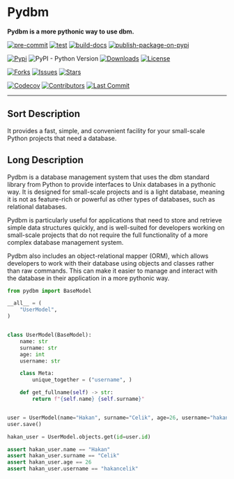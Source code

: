 # Pydbm

**Pydbm is a more pythonic way to use dbm.**

[![pre-commit](https://github.com/hakancelikdev/pydbm/actions/workflows/pre-commit.yml/badge.svg)](https://github.com/hakancelikdev/pydbm/actions/workflows/pre-commit.yml)
[![test](https://github.com/hakancelikdev/pydbm/actions/workflows/tests.yml/badge.svg)](https://github.com/hakancelikdev/pydbm/actions/workflows/tests.yml)
[![build-docs](https://github.com/hakancelikdev/pydbm/actions/workflows/docs.yml/badge.svg)](https://github.com/hakancelikdev/pydbm/actions/workflows/docs.yml)
[![publish-package-on-pypi](https://github.com/hakancelikdev/pydbm/actions/workflows/pypi.yml/badge.svg)](https://github.com/hakancelikdev/pydbm/actions/workflows/pypi.yml)

[![Pypi](https://img.shields.io/pypi/v/pythonic-dbm)](https://pypi.org/project/pythonic-dbm/)
![PyPI - Python Version](https://img.shields.io/pypi/pyversions/pythonic-dbm)
[![Downloads](https://static.pepy.tech/personalized-badge/pythonic-dbm?period=total&units=international_system&left_color=grey&right_color=red&left_text=downloads)](https://pepy.tech/project/pythonic-dbm)
[![License](https://img.shields.io/github/license/hakancelikdev/pydbm.svg)](https://github.com/hakancelikdev/pydbm/blob/main/LICENSE)

[![Forks](https://img.shields.io/github/forks/hakancelikdev/pydbm)](https://github.com/hakancelikdev/pydbm/fork)
[![Issues](https://img.shields.io/github/issues/hakancelikdev/pydbm)](https://github.com/hakancelikdev/pydbm/issues)
[![Stars](https://img.shields.io/github/stars/hakancelikdev/pydbm)](https://github.com/hakancelikdev/pydbm/stargazers)

[![Codecov](https://codecov.io/gh/hakancelikdev/pydbm/branch/main/graph/badge.svg)](https://codecov.io/gh/hakancelikdev/pydbm)
[![Contributors](https://img.shields.io/github/contributors/hakancelikdev/pydbm)](https://github.com/hakancelikdev/pydbm/graphs/contributors)
[![Last Commit](https://img.shields.io/github/last-commit/hakancelikdev/pydbm.svg)](https://github.com/hakancelikdev/pydbm/commits/main)

-----

## Sort Description
It provides a fast, simple, and convenient facility for your small-scale Python projects that need a database.

## Long Description
Pydbm is a database management system that uses the dbm standard library from Python to provide interfaces to Unix databases in a pythonic way.
It is designed for small-scale projects and is a light database, meaning it is not as feature-rich or powerful as other types of databases, such as relational databases.

Pydbm is particularly useful for applications that need to store and retrieve simple data structures quickly,
and is well-suited for developers working on small-scale projects that do not require the full functionality of a more complex database management system.

Pydbm also includes an object-relational mapper (ORM), which allows developers to work with their database using objects and classes rather than raw commands.
This can make it easier to manage and interact with the database in their application in a more pythonic way.

```python
from pydbm import BaseModel

__all__ = (
    "UserModel",
)


class UserModel(BaseModel):
    name: str
    surname: str
    age: int
    username: str

    class Meta:
        unique_together = ("username", )

    def get_fullname(self) -> str:
        return f"{self.name} {self.surname}"


user = UserModel(name="Hakan", surname="Celik", age=26, username="hakancelik")
user.save()

hakan_user = UserModel.objects.get(id=user.id)

assert hakan_user.name == "Hakan"
assert hakan_user.surname == "Celik"
assert hakan_user.age == 26
assert hakan_user.username == "hakancelik"
```


